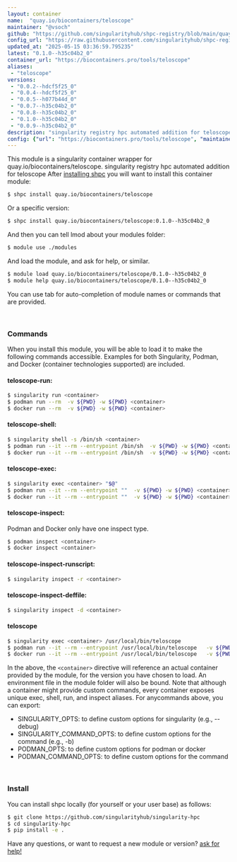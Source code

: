 ```yaml
---
layout: container
name:  "quay.io/biocontainers/teloscope"
maintainer: "@vsoch"
github: "https://github.com/singularityhub/shpc-registry/blob/main/quay.io/biocontainers/teloscope/container.yaml"
config_url: "https://raw.githubusercontent.com/singularityhub/shpc-registry/main/quay.io/biocontainers/teloscope/container.yaml"
updated_at: "2025-05-15 03:36:59.795235"
latest: "0.1.0--h35c04b2_0"
container_url: "https://biocontainers.pro/tools/teloscope"
aliases:
 - "teloscope"
versions:
 - "0.0.2--hdcf5f25_0"
 - "0.0.4--hdcf5f25_0"
 - "0.0.5--h077b44d_0"
 - "0.0.7--h35c04b2_0"
 - "0.0.8--h35c04b2_0"
 - "0.1.0--h35c04b2_0"
 - "0.0.9--h35c04b2_0"
description: "singularity registry hpc automated addition for teloscope"
config: {"url": "https://biocontainers.pro/tools/teloscope", "maintainer": "@vsoch", "description": "singularity registry hpc automated addition for teloscope", "latest": {"0.1.0--h35c04b2_0": "sha256:e2a7048e544f8da42869b6b06eab4d9e327effb9eb84a1c7ee401e4d8e987591"}, "tags": {"0.0.2--hdcf5f25_0": "sha256:85e24762b701b9f61f1640106667cfc49efeec4f1802aca6ed065e476a3957b8", "0.0.4--hdcf5f25_0": "sha256:7cd57bf7997d591a2d07d51642765cbf934e2ecf021dffcc911e4eb7bbe6778e", "0.0.5--h077b44d_0": "sha256:15df901f23adea483e373a17a157a415a75fc185c7824ffd42fac9596bd03a18", "0.0.7--h35c04b2_0": "sha256:d5a96c5b9baafec3005ea5181c58532d0f8fd205c30a52d7d575e8563df3a63b", "0.0.8--h35c04b2_0": "sha256:929d40ecf2f9a916b093a3fd5614b474adc1033e1e92687827d648a6626661da", "0.1.0--h35c04b2_0": "sha256:e2a7048e544f8da42869b6b06eab4d9e327effb9eb84a1c7ee401e4d8e987591", "0.0.9--h35c04b2_0": "sha256:e9c61c760fe83206cd695b2e97633133d2505d29b83f375fcd0b53a5d992671d"}, "docker": "quay.io/biocontainers/teloscope", "aliases": {"teloscope": "/usr/local/bin/teloscope"}}
---
```


This module is a singularity container wrapper for quay.io/biocontainers/teloscope.
singularity registry hpc automated addition for teloscope
After [installing shpc](#install) you will want to install this container module:


```bash
$ shpc install quay.io/biocontainers/teloscope
```

Or a specific version:

```bash
$ shpc install quay.io/biocontainers/teloscope:0.1.0--h35c04b2_0
```

And then you can tell lmod about your modules folder:

```bash
$ module use ./modules
```

And load the module, and ask for help, or similar.

```bash
$ module load quay.io/biocontainers/teloscope/0.1.0--h35c04b2_0
$ module help quay.io/biocontainers/teloscope/0.1.0--h35c04b2_0
```

You can use tab for auto-completion of module names or commands that are provided.

<br>

### Commands

When you install this module, you will be able to load it to make the following commands accessible.
Examples for both Singularity, Podman, and Docker (container technologies supported) are included.

#### teloscope-run:

```bash
$ singularity run <container>
$ podman run --rm  -v ${PWD} -w ${PWD} <container>
$ docker run --rm  -v ${PWD} -w ${PWD} <container>
```

#### teloscope-shell:

```bash
$ singularity shell -s /bin/sh <container>
$ podman run --it --rm --entrypoint /bin/sh  -v ${PWD} -w ${PWD} <container>
$ docker run --it --rm --entrypoint /bin/sh  -v ${PWD} -w ${PWD} <container>
```

#### teloscope-exec:

```bash
$ singularity exec <container> "$@"
$ podman run --it --rm --entrypoint ""  -v ${PWD} -w ${PWD} <container> "$@"
$ docker run --it --rm --entrypoint ""  -v ${PWD} -w ${PWD} <container> "$@"
```

#### teloscope-inspect:

Podman and Docker only have one inspect type.

```bash
$ podman inspect <container>
$ docker inspect <container>
```

#### teloscope-inspect-runscript:

```bash
$ singularity inspect -r <container>
```

#### teloscope-inspect-deffile:

```bash
$ singularity inspect -d <container>
```


#### teloscope

```bash
$ singularity exec <container> /usr/local/bin/teloscope
$ podman run --it --rm --entrypoint /usr/local/bin/teloscope   -v ${PWD} -w ${PWD} <container> -c " $@"
$ docker run --it --rm --entrypoint /usr/local/bin/teloscope   -v ${PWD} -w ${PWD} <container> -c " $@"
```



In the above, the `<container>` directive will reference an actual container provided
by the module, for the version you have chosen to load. An environment file in the
module folder will also be bound. Note that although a container
might provide custom commands, every container exposes unique exec, shell, run, and
inspect aliases. For anycommands above, you can export:

 - SINGULARITY_OPTS: to define custom options for singularity (e.g., --debug)
 - SINGULARITY_COMMAND_OPTS: to define custom options for the command (e.g., -b)
 - PODMAN_OPTS: to define custom options for podman or docker
 - PODMAN_COMMAND_OPTS: to define custom options for the command

<br>

### Install

You can install shpc locally (for yourself or your user base) as follows:

```bash
$ git clone https://github.com/singularityhub/singularity-hpc
$ cd singularity-hpc
$ pip install -e .
```

Have any questions, or want to request a new module or version? [ask for help!](https://github.com/singularityhub/singularity-hpc/issues)